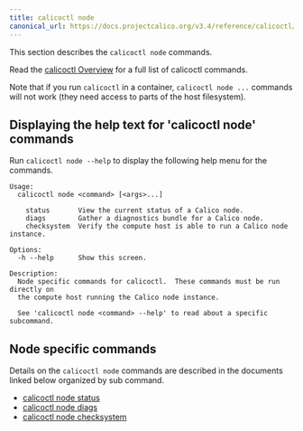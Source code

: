 ```yaml
---
title: calicoctl node
canonical_url: https://docs.projectcalico.org/v3.4/reference/calicoctl/commands/node/
---
```


This section describes the `calicoctl node` commands.

Read the [calicoctl Overview]({{site.baseurl}}/{{page.version}}/reference/calicoctl/)
for a full list of calicoctl commands.

Note that if you run `calicoctl` in a container, `calicoctl node ...` commands will 
not work (they need access to parts of the host filesystem).

## Displaying the help text for 'calicoctl node' commands

Run `calicoctl node --help` to display the following help menu for the
commands.

```
Usage:
  calicoctl node <command> [<args>...]

    status       View the current status of a Calico node.
    diags        Gather a diagnostics bundle for a Calico node.
    checksystem  Verify the compute host is able to run a Calico node instance.

Options:
  -h --help      Show this screen.

Description:
  Node specific commands for calicoctl.  These commands must be run directly on
  the compute host running the Calico node instance.
  
  See 'calicoctl node <command> --help' to read about a specific subcommand.
```

## Node specific commands

Details on the `calicoctl node` commands are described in the documents linked below
organized by sub command.

-  [calicoctl node status]({{site.baseurl}}/{{page.version}}/reference/calicoctl/commands/node/status)
-  [calicoctl node diags]({{site.baseurl}}/{{page.version}}/reference/calicoctl/commands/node/diags)
-  [calicoctl node checksystem]({{site.baseurl}}/{{page.version}}/reference/calicoctl/commands/node/checksystem)
